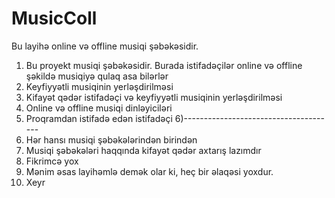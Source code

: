 # MusicColl
Bu layihə online və offline musiqi şəbəkəsidir.

1)  Bu proyekt musiqi şəbəkəsidir. Burada istifadəçilər online və offline şəkildə musiqiyə qulaq asa bilərlər
2) Keyfiyyətli musiqinin yerləşdirilməsi
3) Kifayət qədər istifadəçi və keyfiyyətli musiqinin yerləşdirilməsi
4) Online və offline musiqi dinləyiciləri
5) Proqramdan istifadə edən istifadəçi
6)--------------------------------------
7) Hər hansı musiqi şəbəkələrindən birindən
8) Musiqi şəbəkələri haqqında  kifayət qədər axtarış lazımdır
9) Fikrimcə yox
10) Mənim əsas layihəmlə demək olar ki, heç bir əlaqəsi yoxdur.
11) Xeyr
